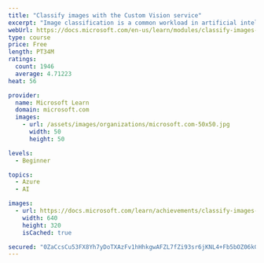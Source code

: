 ```yaml
---
title: "Classify images with the Custom Vision service"
excerpt: "Image classification is a common workload in artificial intelligence (AI) applications. It harnesses the predictive power of machine learning to enable AI systems to identify real-world items based on images."
webUrl: https://docs.microsoft.com/en-us/learn/modules/classify-images-custom-vision/
type: course
price: Free
length: PT34M
ratings:
  count: 1946
  average: 4.71223
heat: 56

provider:
  name: Microsoft Learn
  domain: microsoft.com
  images:
    - url: /assets/images/organizations/microsoft.com-50x50.jpg
      width: 50
      height: 50

levels:
  - Beginner

topics:
  - Azure
  - AI

images:
  - url: https://docs.microsoft.com/learn/achievements/classify-images-custom-vision-social.png
    width: 640
    height: 320
    isCached: true

secured: "0ZaCcsCu53FX8Yh7yDoTXAzFv1hHhkgwAFZL7fZi93sr6jKNL4+Fb5bOZ06kGVktwBQwHQzUbuVogOf7zJ9jRo+RIMiYeCq6UtCl+FaFNRshdRFsx4MYz0KndcVzUic08kMOUPn58ln71plvnEtdwSiLIoeYuyYXGbPdCrkkQNnkxWJZn/FMwVnk5yXTRKnGFTLyIGsWVJnJj9nxumx562BH0WBgyAEVaRTyYYFgCCz+OYccEeak4AwROW4HE9/KwTE3sp56IHTepSBzMwFoiifAnv3+Eot+iFv1LVrzaPWmlFyj38plL+nGUhiL/AkCOs8w1qSEWiEi2qCP0gFMlgaOVC7EZdSwMIUA7QBgwog/xrxlV3oGbhSirwMB/oX8EdjH+B4ISQBlHRZaB7Z6lyj4auv7Ye3poV4I3qWSfjs=;csM+wLmaIJFDN7nhuqCHdw=="
---
```


